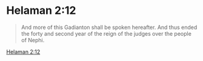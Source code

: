 # Helaman 2:12

> And more of this Gadianton shall be spoken hereafter. And thus ended the forty and second year of the reign of the judges over the people of Nephi.

[Helaman 2:12](https://www.churchofjesuschrist.org/study/scriptures/bofm/hel/2?lang=eng&id=p12#p12)


